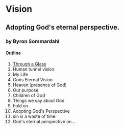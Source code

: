 # Vision
## Adopting God's eternal perspective.
### by Byron Sommardahl 

#### Outline

1. [Through a Glass](through-a-glass)
2. Human tunnel vision
3. My Life
4. Gods Eternal Vision
5. Heaven (presence of God)
6. Our purpose
7. Children of God
8. Things we say about God
9. hold on
10. Adopting God's Perspective 
11. sin is a waste of time
12. God's eternal perspective on...
